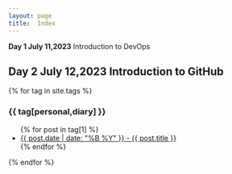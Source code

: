 ```yaml
---
layout: page
title:  Index
---
```

**Day 1 July 11,2023**
 Introduction to DevOps

**Day 2 July 12,2023**
Introduction to GitHub
----------------

{% for tag in site.tags %}
  <h3>{{ tag[personal,diary] }}</h3>
  <ul>
    {% for post in tag[1] %}
      <li><a href="{{ post.url }}">{{ post.date | date: "%B %Y" }} - {{ post.title }}</a></li>
    {% endfor %}
  </ul>
{% endfor %}
